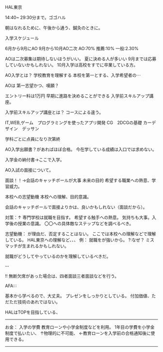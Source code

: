 HAL東京

14:40~ 29:30分まで。ゴゴハル

朝はなれるために、午後から通う、鍼灸のときに。



入学スケジュール

6月から9月にAO
9月から10月AO二次
AO:70%
推薦:10%
一般:2.30%

AOは二次募集は期待しないほうがいい。
夏に決める人が多いい
9月までは応募していないかもしれない。
10月入学は高校をすでに卒業している方。


AO入学とは？
学校教育を理解する
本校を第一とする、入学希望者の⋯

AOは 第一志望かつ、嘆願？

エントリー料は1万円
早期に進路を決めることができる
入学前スキルアップ講座。

入学前スキルアップ講座とは？
コースによる違う。

IT,WEB,ゲーム　プログラミングを使ったアプリ開発
CG　2DCGの基礎
カーデザイン　デッサン

学科ごとに点員になり次第終


AO入学出願書？があればほぼ合格。
今在学している成績は入口では求めない。

入学金の納付書→ここで入学。


AO入試の面接について。

面談！！→会話のキャッチボールが大事
未来の目的
希望する職業への熱意、学習威力。

本校への志望動機
本校への理解、目的意識。

会話のキャッチボールで面接よりかは、良いかもしれない（面談だから）。


対策：↑
専門学校は就職を目指す。
希望する触手への熱意。
気持ちも大事。入学後の授業の意識。
〇〇への具体敵なステップなどを調べるべき。

志望動機：
が理由だ、否定することはない。
ここでは本校への理解などで理解している。
HAL東京への理解など、、、
例：
就職をが強いから。
?:なぜ？
ミスマッチが生まれるかもしれない。

就職がどうしてやっているのかを理解しているべきだ。

--

!!
無断欠席があった場合は、四者面談三者面談などを行う。



AFA:::


基本から学べるので、大丈夫。
プレゼンをしっかりとしている。
付加価値、ただただ技術のあれではない。

HALはTOPを目指している、


-------

お金：
入学の学費
教育ローンや小学金制度などを利用。
1年目の学費を小学金制度で払いたい、
↑物理的に不可能、
←教育ローンを入学前の合格通知後に使用できる。


--------

